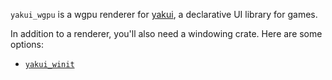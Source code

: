 `yakui_wgpu` is a wgpu renderer for [yakui](https://github.com/SecondHalfGames/yakui), a declarative UI library for games.

In addition to a renderer, you'll also need a windowing crate. Here are some options:

- [`yakui_winit`](https://docs.rs/yakui-winit)